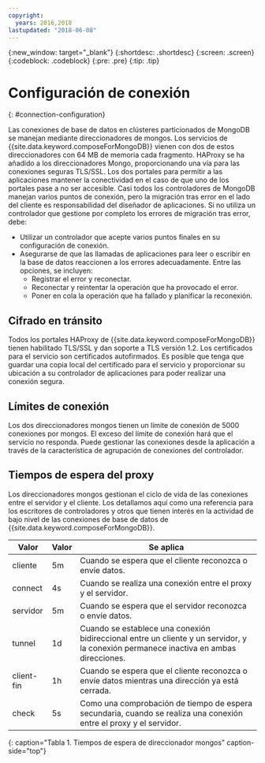 ```yaml
---
copyright:
  years: 2016,2018
lastupdated: "2018-06-08"
---
```


{:new_window: target="_blank"}
{:shortdesc: .shortdesc}
{:screen: .screen}
{:codeblock: .codeblock}
{:pre: .pre}
{:tip: .tip}

# Configuración de conexión
{: #connection-configuration}

Las conexiones de base de datos en clústeres particionados de MongoDB se manejan mediante direccionadores de mongos. Los servicios de {{site.data.keyword.composeForMongoDB}} vienen con dos de estos direccionadores con 64 MB de memoria cada fragmento. HAProxy se ha añadido a los direccionadores Mongo, proporcionando una vía para las conexiones seguras TLS/SSL. Los dos portales para permitir a las aplicaciones mantener la conectividad en el caso de que uno de los portales pase a no ser accesible. Casi todos los controladores de MongoDB manejan varios puntos de conexión, pero la migración tras error en el lado del cliente es responsabilidad del diseñador de aplicaciones. Si no utiliza un controlador que gestione por completo los errores de migración tras error, debe:
* Utilizar un controlador que acepte varios puntos finales en su configuración de conexión.
* Asegurarse de que las llamadas de aplicaciones para leer o escribir en la base de datos reaccionen a los errores adecuadamente. Entre las opciones, se incluyen:
  + Registrar el error y reconectar.
  + Reconectar y reintentar la operación que ha provocado el error.
  + Poner en cola la operación que ha fallado y planificar la reconexión.

## Cifrado en tránsito

Todos los portales HAProxy de {{site.data.keyword.composeForMongoDB}} tienen habilitado TLS/SSL y dan soporte a TLS versión 1.2. Los certificados para el servicio son certificados autofirmados. Es posible que tenga que guardar una copia local del certificado para el servicio y proporcionar su ubicación a su controlador de aplicaciones para poder realizar una conexión segura.

## Límites de conexión

Los dos direccionadores mongos tienen un límite de conexión de 5000 conexiones por mongos. El exceso del límite de conexión hará que el servicio no responda. Puede gestionar las conexiones desde la aplicación a través de la característica de agrupación de conexiones del controlador.

## Tiempos de espera del proxy

Los direccionadores mongos gestionan el ciclo de vida de las conexiones entre el servidor y el cliente. Los detallamos aquí como una referencia para los escritores de controladores y otros que tienen interés en la actividad de bajo nivel de las conexiones de base de datos de {{site.data.keyword.composeForMongoDB}}.

Valor | Valor | Se aplica
----------|-----------|-----------
cliente | 5m | Cuando se espera que el cliente reconozca o envíe datos.
connect | 4s | Cuando se realiza una conexión entre el proxy y el servidor.
servidor | 5m | Cuando se espera que el servidor reconozca o envíe datos.
tunnel | 1d | Cuando se establece una conexión bidireccional entre un cliente y un servidor, y la conexión permanece inactiva en ambas direcciones.
client-fin | 1h | Cuando se espera que el cliente reconozca o envíe datos mientras una dirección ya está cerrada.
check | 5s | Como una comprobación de tiempo de espera secundaria, cuando se realiza una conexión entre el proxy y el servidor.
{: caption="Tabla 1. Tiempos de espera de direccionador mongos" caption-side="top"}

